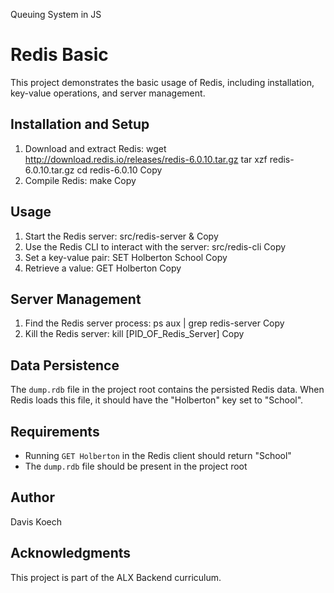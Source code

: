 Queuing System in JS

# Redis Basic

This project demonstrates the basic usage of Redis, including installation, key-value operations, and server management.

## Installation and Setup

1. Download and extract Redis:
wget http://download.redis.io/releases/redis-6.0.10.tar.gz
tar xzf redis-6.0.10.tar.gz
cd redis-6.0.10
Copy
2. Compile Redis:
make
Copy
## Usage

1. Start the Redis server:
src/redis-server &
Copy
2. Use the Redis CLI to interact with the server:
src/redis-cli
Copy
3. Set a key-value pair:
SET Holberton School
Copy
4. Retrieve a value:
GET Holberton
Copy
## Server Management

1. Find the Redis server process:
ps aux | grep redis-server
Copy
2. Kill the Redis server:
kill [PID_OF_Redis_Server]
Copy
## Data Persistence

The `dump.rdb` file in the project root contains the persisted Redis data. When Redis loads this file, it should have the "Holberton" key set to "School".

## Requirements

- Running `GET Holberton` in the Redis client should return "School"
- The `dump.rdb` file should be present in the project root

## Author

Davis Koech

## Acknowledgments

This project is part of the ALX Backend curriculum.